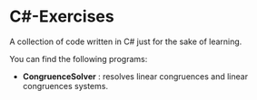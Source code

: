 # C#-Exercises
A collection of code written in C# just for the sake of learning.

You can find the following programs:

- **CongruenceSolver** : resolves linear congruences and linear congruences systems.
